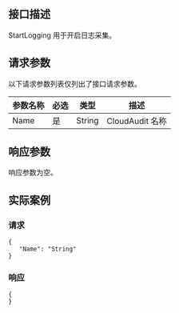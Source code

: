 
## 接口描述
StartLogging 用于开启日志采集。
## 请求参数
以下请求参数列表仅列出了接口请求参数。

|参数名称|必选|类型|描述|
|---------|---------|---------|--------|
|Name|是|String|CloudAudit 名称|
## 响应参数
响应参数为空。

## 实际案例
### 请求

```
{
   "Name": "String"
}
```
### 响应

```
{
}
```